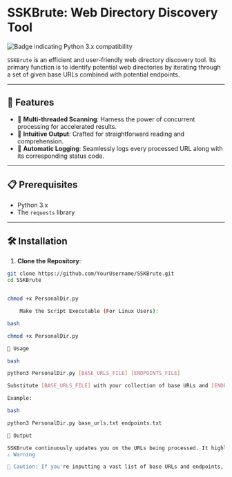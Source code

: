 # SSKBrute: Web Directory Discovery Tool

![Badge indicating Python 3.x compatibility](https://img.shields.io/badge/python-3.x-blue.svg)

`SSKBrute` is an efficient and user-friendly web directory discovery tool. Its primary function is to identify potential web directories by iterating through a set of given base URLs combined with potential endpoints.

---

## 🌟 Features

- 🚀 **Multi-threaded Scanning**: Harness the power of concurrent processing for accelerated results.
- 📘 **Intuitive Output**: Crafted for straightforward reading and comprehension.
- 📂 **Automatic Logging**: Seamlessly logs every processed URL along with its corresponding status code.

---

## 📋 Prerequisites

- Python 3.x
- The `requests` library

---

## 🛠 Installation

1. **Clone the Repository**:
```bash
git clone https://github.com/YourUsername/SSKBrute.git
cd SSKBrute


chmod +x PersonalDir.py

    Make the Script Executable (For Linux Users):

bash

chmod +x PersonalDir.py

🚀 Usage

bash

python3 PersonalDir.py [BASE_URLS_FILE] [ENDPOINTS_FILE]

Substitute [BASE_URLS_FILE] with your collection of base URLs and [ENDPOINTS_FILE] with your assortment of endpoints.

Example:

bash

python3 PersonalDir.py base_urls.txt endpoints.txt

📄 Output

SSKBrute continuously updates you on the URLs being processed. It highlights any directories discovered and pairs them with their respective status codes. What's more, all the findings are conveniently saved to a log file for in-depth analysis.
⚠️ Warning

🔴 Caution: If you're inputting a vast list of base URLs and endpoints, be prepared for a significantly large log file. Always keep track of your storage while using the tool.


